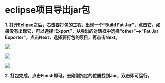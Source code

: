 # eclipse项目导出jar包

**1. 打开Eclipse之后，右击要打包的工程，出现一个“Build Fat Jar”，点击它。如果没有出现它，可以选择“Export”，从弹出的对话框中选择“other”-->"Fat Jar Exporter"，点击Next，选择要打包的项目，再点击Next。**

![](https://i.imgur.com/gxseevR.png)

![](https://i.imgur.com/ozPPZYI.png)

![](https://i.imgur.com/eQVx3mH.png)  

**2. 打包完成，点击Finish即可。去刚刚指定的位置找到Jar，双击即可运行。**
